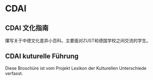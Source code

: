 # CDAI

## CDAI 文化指南
攥写关于中德文化差异小百科。主要面对ZUST和德国学校之间交流的学生。

## CDAI kuturelle Führung
Diese Broschüre ist vom Projekt Lexikon der Kulturellen Unterschiede verfasst. 